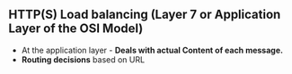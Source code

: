 ## HTTP(S) Load balancing (Layer 7 or Application Layer of the OSI Model)

- At the application layer - **Deals with actual Content of each message.**
- **Routing decisions** based on URL
